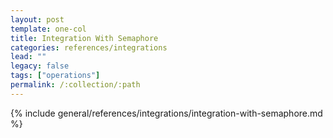 ```yaml
---
layout: post
template: one-col
title: Integration With Semaphore
categories: references/integrations
lead: ""
legacy: false
tags: ["operations"]
permalink: /:collection/:path
---
```


{% include general/references/integrations/integration-with-semaphore.md %}
